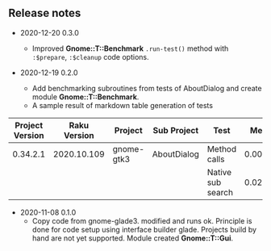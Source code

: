 ## Release notes

* 2020-12-20 0.3.0
  * Improved **Gnome::T::Benchmark** `.run-test()` method with `:$prepare`, `:$cleanup` code options.

* 2020-12-19 0.2.0
  * Add benchmarking subroutines from tests of AboutDialog and create module **Gnome::T::Benchmark**.
  * A sample result of markdown table generation of tests

|Project Version|Raku Version|Project|Sub Project|Test|Mean|Rps|Speedup|
|-|-|-|-|-|-|-|-|
|0.34.2.1|2020.10.109|gnome-gtk3|AboutDialog|Method calls|0.00277|360.55|10.46|
|||||Native sub search|0.02902|34.46|0.00|


* 2020-11-08 0.1.0
  * Copy code from gnome-glade3. modified and runs ok. Principle is done for code setup using interface builder glade. Projects build by hand are not yet supported. Module created **Gnome::T::Gui**.
